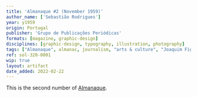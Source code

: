 ```yaml
---
title: 'Almanaque #2 (November 1959)'
author_name: ['Sebastião Rodrigues']
year: y1959
origin: Portugal
publisher: 'Grupo de Publicações Periódicas'
formats: [magazine, graphic-design]
disciplines: [graphic-design, typography, illustration, photography]
tags: ["Almanaque", almanac, journalism, "arts & culture", "Joaquim Figueiredo Magalhães"]
ref: sol-320-0001
wip: true
layout: artifact
date_added: 2022-02-22
---
```

<p>This is the second number of <a class="text cat-link publisher" href="/tags/almanaque/">Almanaque</a>.</p>
